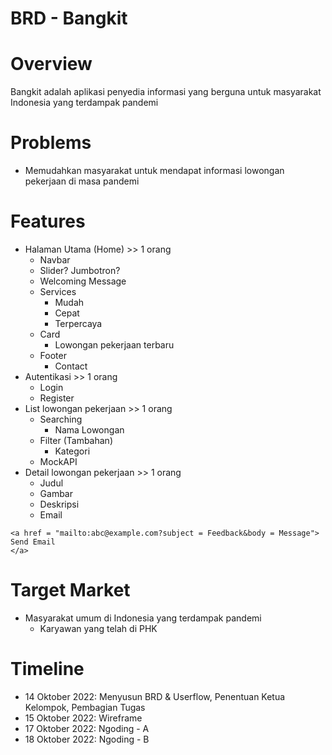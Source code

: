 # BRD - Bangkit

# Overview

Bangkit adalah aplikasi penyedia informasi yang berguna untuk masyarakat Indonesia yang terdampak pandemi

# Problems

- Memudahkan masyarakat untuk mendapat informasi lowongan pekerjaan di masa pandemi

# Features

- Halaman Utama (Home) >> 1 orang
    - Navbar
    - Slider? Jumbotron?
    - Welcoming Message
    - Services
        - Mudah
        - Cepat
        - Terpercaya
    - Card
        - Lowongan pekerjaan terbaru
    - Footer
        - Contact
- Autentikasi >> 1 orang
    - Login
    - Register
- List lowongan pekerjaan >> 1 orang
    - Searching
        - Nama Lowongan
    - Filter (Tambahan)
        - Kategori
    - MockAPI
- Detail lowongan pekerjaan >> 1 orang
    - Judul
    - Gambar
    - Deskripsi
    - Email
```
<a href = "mailto:abc@example.com?subject = Feedback&body = Message">
Send Email
</a>
```

# Target Market

- Masyarakat umum di Indonesia yang terdampak pandemi
    - Karyawan yang telah di PHK

# Timeline

- 14 Oktober 2022: Menyusun BRD & Userflow, Penentuan Ketua Kelompok, Pembagian Tugas
- 15 Oktober 2022: Wireframe
- 17 Oktober 2022: Ngoding - A
- 18 Oktober 2022: Ngoding - B

